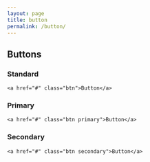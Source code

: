 ```yaml
---
layout: page
title: button
permalink: /button/
---
```


<h2>Buttons</h2>

<h3>Standard</h3>

<pre class=""><code>&lt;a href=&quot;#&quot; class=&quot;btn&quot;&gt;Button&lt;/a&gt;</code></pre>

<h3>Primary</h3>

<pre class=""><code>&lt;a href=&quot;#&quot; class=&quot;btn primary&quot;&gt;Button&lt;/a&gt;</code></pre>

<h3>Secondary</h3>

<pre class=""><code>&lt;a href=&quot;#&quot; class=&quot;btn secondary&quot;&gt;Button&lt;/a&gt;</code></pre>
